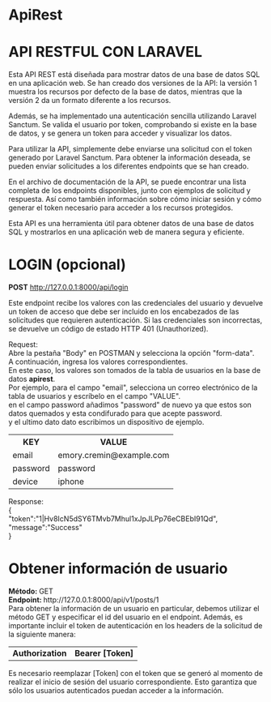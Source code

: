 # ApiRest

<h1>API RESTFUL CON LARAVEL</h1>
Esta API REST está diseñada para mostrar datos de una base de datos SQL en una aplicación web. Se han creado dos versiones de la API: la versión 1 muestra los recursos por defecto de la base de datos, mientras que la versión 2 da un formato diferente a los recursos.

Además, se ha implementado una autenticación sencilla utilizando Laravel Sanctum. Se valida el usuario por token, comprobando si existe en la base de datos, y se genera un token para acceder y visualizar los datos.

Para utilizar la API, simplemente debe enviarse una solicitud con el token generado por Laravel Sanctum. Para obtener la información deseada, se pueden enviar solicitudes a los diferentes endpoints que se han creado.

En el archivo de documentación de la API, se puede encontrar una lista completa de los endpoints disponibles, junto con ejemplos de solicitud y respuesta. Así como también información sobre cómo iniciar sesión y cómo generar el token necesario para acceder a los recursos protegidos.

Esta API es una herramienta útil para obtener datos de una base de datos SQL y mostrarlos en una aplicación web de manera segura y eficiente.

<h1>LOGIN (opcional)</h1>

<b>POST</b> http://127.0.0.1:8000/api/login

Este endpoint recibe los valores con las credenciales del usuario y devuelve un token de acceso que debe ser incluido en los encabezados de las solicitudes que requieren autenticación. Si las credenciales son incorrectas, se devuelve un código de estado HTTP 401 (Unauthorized).

Request:<br>
Abre la pestaña "Body" en POSTMAN y selecciona la opción "form-data".<br>
A continuación, ingresa los valores correspondientes. <br>
En este caso, los valores son tomados de la tabla de usuarios en la base de datos <b>apirest</b>.<br>
Por ejemplo, para el campo "email", selecciona un correo electrónico de la tabla de usuarios y escríbelo en el campo "VALUE".<br>
en el campo password añadimos "password" de nuevo ya que estos son datos quemados y esta condifurado para que acepte password.<br>
y el ultimo dato dato escribimos un dispositivo de ejemplo.

<table>
  <tr>
    <th style="font-weight: bold;">KEY</th>
    <th style="font-weight: bold;">VALUE</th>
  </tr>
  <tr>
    <td>email</td>
    <td>emory.cremin@example.com</td>
  </tr>
  <tr>
    <td>password</td>
    <td>password</td>
  </tr>
    <tr>
    <td>device</td>
    <td>iphone</td>
  </tr>
</table>


Response:<br>
{<br>
"token":"1|Hv8IcN5dSY6TMvb7Mhul1xJpJLPp76eCBEbI91Qd",<br>
"message":"Success"<br>
}<br>
<h1>Obtener información de usuario</h1>
<strong>Método: </strong>GET<br>
<strong>Endpoint: </strong>http://127.0.0.1:8000/api/v1/posts/1</strong><br>
Para obtener la información de un usuario en particular, debemos utilizar el método GET y especificar el id del usuario en el endpoint. Además, es importante incluir el token de autenticación en los headers de la solicitud de la siguiente manera:

<table>
  <tr>
    <td><strong>Authorization</strong></td>
    <td><strong>Bearer [Token]</strong></td>
  </tr>
</table>
Es necesario reemplazar [Token] con el token que se generó al momento de realizar el inicio de sesión del usuario correspondiente. Esto garantiza que sólo los usuarios autenticados puedan acceder a la información.


